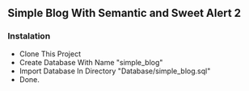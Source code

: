 ## Simple Blog With Semantic and Sweet Alert 2

### Instalation

- Clone This Project
- Create Database With Name "simple_blog"
- Import Database In Directory "Database/simple_blog.sql"
- Done.